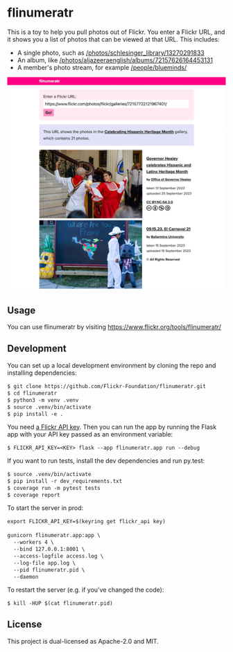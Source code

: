 # flinumeratr

This is a toy to help you pull photos out of Flickr.
You enter a Flickr URL, and it shows you a list of photos that can be viewed at that URL.
This includes:

*   A single photo, such as [/photos/schlesinger_library/13270291833](https://www.flickr.org/tools/flinumeratr/see_photos?flickr_url=https://www.flickr.com/photos/schlesinger_library/13270291833)
*   An album, like
[/photos/aljazeeraenglish/albums/72157626164453131](https://www.flickr.org/tools/flinumeratr?flickr_url=https://www.flickr.com/photos/aljazeeraenglish/albums/72157626164453131)
*   A member's photo stream, for example [/people/blueminds/](https://www.flickr.org/tools/flinumeratr?flickr_url=https://www.flickr.com/people/blueminds/)

<img src="screenshot.jpg" alt="Screenshot of flinumeratr. It's a web app with a single input field at the top, into which somebody has entered a Flickr URL. Below the input form is a purple box explaining that this URL shows the photos in a gallery about celebrating Hispanic Heritage Month, and then two photos from the gallery.">

## Usage

You can use flinumeratr by visiting <https://www.flickr.org/tools/flinumeratr/>

## Development

You can set up a local development environment by cloning the repo and installing dependencies:

```console
$ git clone https://github.com/Flickr-Foundation/flinumeratr.git
$ cd flinumeratr
$ python3 -m venv .venv
$ source .venv/bin/activate
$ pip install -e .
```

You need [a Flickr API key][key].
Then you can run the app by running the Flask app with your API key passed as an environment variable:

```console
$ FLICKR_API_KEY=<KEY> flask --app flinumeratr.app run --debug
```

If you want to run tests, install the dev dependencies and run py.test:

```console
$ source .venv/bin/activate
$ pip install -r dev_requirements.txt
$ coverage run -m pytest tests
$ coverage report
```

To start the server in prod:

```console
export FLICKR_API_KEY=$(keyring get flickr_api key)

gunicorn flinumeratr.app:app \
  --workers 4 \
  --bind 127.0.0.1:8001 \
  --access-logfile access.log \
  --log-file app.log \
  --pid flinumeratr.pid \
  --daemon
```

To restart the server (e.g. if you've changed the code):

```console
$ kill -HUP $(cat flinumeratr.pid)
```

[key]: https://www.flickr.com/services/api/misc.api_keys.html

## License

This project is dual-licensed as Apache-2.0 and MIT.

